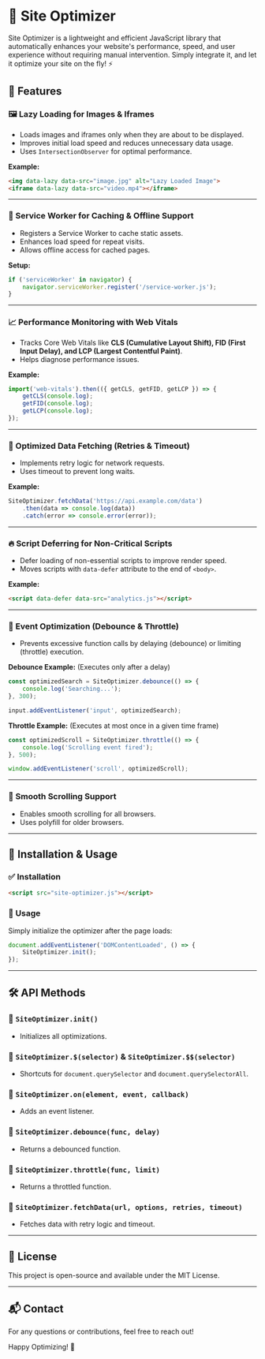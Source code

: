 # 🚀 Site Optimizer

Site Optimizer is a lightweight and efficient JavaScript library that automatically enhances your website's performance, speed, and user experience without requiring manual intervention. Simply integrate it, and let it optimize your site on the fly! ⚡

## 🌟 Features

### 🖼️ Lazy Loading for Images & Iframes

- Loads images and iframes only when they are about to be displayed.
- Improves initial load speed and reduces unnecessary data usage.
- Uses `IntersectionObserver` for optimal performance.

**Example:**

```html
<img data-lazy data-src="image.jpg" alt="Lazy Loaded Image">
<iframe data-lazy data-src="video.mp4"></iframe>
```

---

### 💾 Service Worker for Caching & Offline Support

- Registers a Service Worker to cache static assets.
- Enhances load speed for repeat visits.
- Allows offline access for cached pages.

**Setup:**

```js
if ('serviceWorker' in navigator) {
    navigator.serviceWorker.register('/service-worker.js');
}
```

---

### 📈 Performance Monitoring with Web Vitals

- Tracks Core Web Vitals like **CLS (Cumulative Layout Shift), FID (First Input Delay), and LCP (Largest Contentful Paint)**.
- Helps diagnose performance issues.

**Example:**

```js
import('web-vitals').then(({ getCLS, getFID, getLCP }) => {
    getCLS(console.log);
    getFID(console.log);
    getLCP(console.log);
});
```

---

### 📡 Optimized Data Fetching (Retries & Timeout)

- Implements retry logic for network requests.
- Uses timeout to prevent long waits.

**Example:**

```js
SiteOptimizer.fetchData('https://api.example.com/data')
    .then(data => console.log(data))
    .catch(error => console.error(error));
```

---

### 🔥 Script Deferring for Non-Critical Scripts

- Defer loading of non-essential scripts to improve render speed.
- Moves scripts with `data-defer` attribute to the end of `<body>`.

**Example:**

```html
<script data-defer data-src="analytics.js"></script>
```

---

### 🎯 Event Optimization (Debounce & Throttle)

- Prevents excessive function calls by delaying (debounce) or limiting (throttle) execution.

**Debounce Example:** (Executes only after a delay)

```js
const optimizedSearch = SiteOptimizer.debounce(() => {
    console.log('Searching...');
}, 300);

input.addEventListener('input', optimizedSearch);
```

**Throttle Example:** (Executes at most once in a given time frame)

```js
const optimizedScroll = SiteOptimizer.throttle(() => {
    console.log('Scrolling event fired');
}, 500);

window.addEventListener('scroll', optimizedScroll);
```

---

### 📜 Smooth Scrolling Support

- Enables smooth scrolling for all browsers.
- Uses polyfill for older browsers.

---

## 📌 Installation & Usage

### ✅ Installation

```html
<script src="site-optimizer.js"></script>
```

### 🎯 Usage

Simply initialize the optimizer after the page loads:

```js
document.addEventListener('DOMContentLoaded', () => {
    SiteOptimizer.init();
});
```

---

## 🛠️ API Methods

### 🔹 `SiteOptimizer.init()`

- Initializes all optimizations.

### 🔹 `SiteOptimizer.$(selector)` & `SiteOptimizer.$$(selector)`

- Shortcuts for `document.querySelector` and `document.querySelectorAll`.

### 🔹 `SiteOptimizer.on(element, event, callback)`

- Adds an event listener.

### 🔹 `SiteOptimizer.debounce(func, delay)`

- Returns a debounced function.

### 🔹 `SiteOptimizer.throttle(func, limit)`

- Returns a throttled function.

### 🔹 `SiteOptimizer.fetchData(url, options, retries, timeout)`

- Fetches data with retry logic and timeout.

---

## 🔗 License

This project is open-source and available under the MIT License.

---

## 📬 Contact

For any questions or contributions, feel free to reach out!

Happy Optimizing! 🚀

